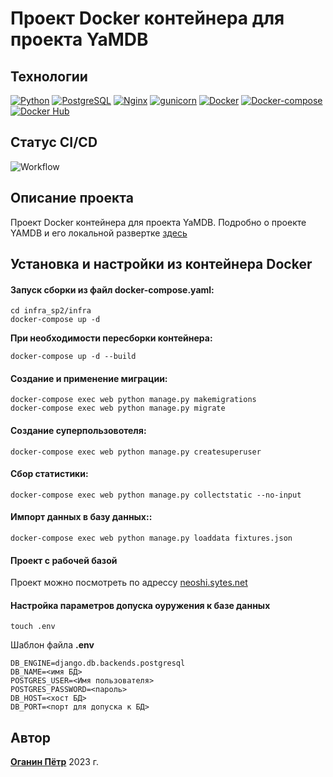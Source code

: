# Проект Docker контейнера для проекта YaMDB
## Технологии
[![Python](https://img.shields.io/badge/-Python-464646?style=flat&logo=Python&logoColor=56C0C0&color=gray)](https://www.python.org/) [![PostgreSQL](https://img.shields.io/badge/-PostgreSQL-464646?style=flat&logo=PostgreSQL&logoColor=56C0C0&color=gray)](https://www.postgresql.org/) [![Nginx](https://img.shields.io/badge/-NGINX-464646?style=flat&logo=NGINX&logoColor=56C0C0&color=gray)](https://nginx.org/ru/) [![gunicorn](https://img.shields.io/badge/-gunicorn-464646?style=flat&logo=gunicorn&logoColor=56C0C0&color=gray)](https://gunicorn.org/) [![Docker](https://img.shields.io/badge/-Docker-464646?style=flat&logo=Docker&logoColor=56C0C0&color=gray)](https://www.docker.com/) [![Docker-compose](https://img.shields.io/badge/-Docker%20compose-464646?style=flat&logo=Docker&logoColor=56C0C0&color=gray)](https://www.docker.com/) [![Docker Hub](https://img.shields.io/badge/-Docker%20Hub-464646?style=flat&logo=Docker&logoColor=56C0C0&color=gray)](https://www.docker.com/products/docker-hub)
## Статус CI/CD
![Workflow](https://github.com/NECROshizo/yamdb_final/actions/workflows/yamdb_workflow.yml/badge.svg)

## Описание проекта
Проект Docker контейнера для проекта YaMDB. Подробно о проекте YAMDB и его локальной развертке [здесь](https://github.com/NECROshizo/infra_sp2/api_yamdb/README.md)

## Установка и настройки из контейнера Docker
#### Запуск сборки из файл docker-compose.yaml:

```
cd infra_sp2/infra
docker-compose up -d
```
**При необходимости пересборки контейнера:**
```
docker-compose up -d --build
```
#### Создание и применение миграции:
```
docker-compose exec web python manage.py makemigrations
docker-compose exec web python manage.py migrate
```
#### Создание суперпользовотеля:
```
docker-compose exec web python manage.py createsuperuser
```
#### Сбор статистики:
```
docker-compose exec web python manage.py collectstatic --no-input
```
#### Импорт данных в базу данных::
```
docker-compose exec web python manage.py loaddata fixtures.json
```
#### Проект с рабочей базой
Проект можно посмотреть по адрессу [neoshi.sytes.net](https://neoshi.sytes.net/api/v1/)
#### Настройка параметров допуска оуружения к базе данных
```
touch .env
```
Шаблон файла **.env**
```
DB_ENGINE=django.db.backends.postgresql
DB_NAME=<имя БД>
POSTGRES_USER=<Имя пользователя>
POSTGRES_PASSWORD=<пароль>
DB_HOST=<хост БД>
DB_PORT=<порт для допуска к БД>
```
## Автор
[**Оганин Пётр**](https://github.com/NECROshizo) 
2023 г.